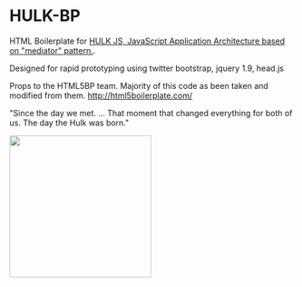 <h1>HULK-BP</h1>

<p>HTML Boilerplate for <a href="https://github.com/bingeboy/HULK">HULK JS, JavaScript Application Architecture based on "mediator" pattern.</a>.</p>

Designed for rapid prototyping using twitter bootstrap, jquery 1.9, head.js

Props to the HTML5BP team. Majority of this code as been taken and modified from them.
http://html5boilerplate.com/

"Since the day we met. ... That moment that changed everything for both of us. The day the Hulk was born."

<img src="http://jpmcgarrity.com/Git/readmeResources/729650-hulk2_280pic1.gif" height="250" width="auto">
